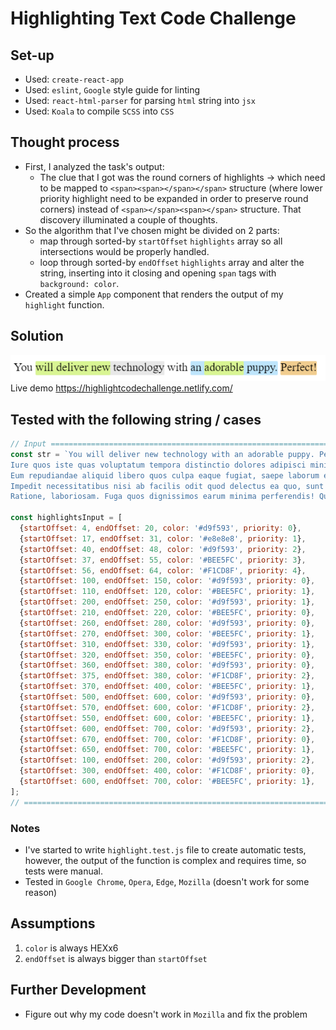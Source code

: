 # Highlighting Text Code Challenge

## Set-up
* Used: `create-react-app`
* Used: `eslint`, `Google` style guide for linting
* Used: `react-html-parser` for parsing `html` string into `jsx`
* Used: `Koala` to compile `SCSS` into `CSS`

## Thought process
* First, I analyzed the task's output:
  * The clue that I got was the round corners of highlights -> which need to be mapped to `<span><span></span></span>` structure (where lower priority highlight need to be expanded in order to preserve round corners) instead of `<span></span><span></span>` structure. That discovery illuminated a couple of thoughts.
* So the algorithm that I've chosen might be divided on 2 parts:
  * map through sorted-by `startOffset` `highlights` array so all intersections would be properly handled.
  * loop through sorted-by `endOffset` `highlights` array and alter the string, inserting into it closing and opening `span` tags with `background: color`.
* Created a simple `App` component that renders the output of my `highlight` function.

## Solution
![Screenshot](screenshot.png)
Live demo https://highlightcodechallenge.netlify.com/

## Tested with the following string / cases
```js
// Input ======================================================================
const str = `You will deliver new technology with an adorable puppy. Perfect! Lorem ipsum dolor, sit amet consectetur adipisicing elit. Exercitationem ex, sunt quae, dicta accusantium quam natus cupiditate perferendis molestias voluptates, dolorem quod? Veritatis temporibus voluptate eos nemo consequatur sunt ipsum.
Iure quos iste quas voluptatum tempora distinctio dolores adipisci minima, voluptates accusamus aspernatur id, recusandae, natus rerum ea ratione perferendis quaerat labore dolorum itaque fuga consectetur. Dolorem natus neque nobis?
Eum repudiandae aliquid libero quos culpa eaque fugiat, saepe laborum enim dolores voluptas suscipit aperiam. Magnam, natus illum in explicabo incidunt numquam, ex provident dicta ipsum, aperiam quod consectetur. Nobis!
Impedit necessitatibus nisi ab facilis odit quod delectus ea quo, sunt laudantium excepturi, reprehenderit amet consectetur tempore sed inventore deserunt dolores cum fugit dolore possimus eos tenetur mollitia. Dolorum, iure!
Ratione, laboriosam. Fuga quos dignissimos earum minima perferendis! Quas possimus ratione sunt, soluta harum perferendis provident accusamus consectetur velit, doloribus quaerat sapiente sed nisi quis laborum incidunt nihil nobis vel!`;

const highlightsInput = [
  {startOffset: 4, endOffset: 20, color: '#d9f593', priority: 0},
  {startOffset: 17, endOffset: 31, color: '#e8e8e8', priority: 1},
  {startOffset: 40, endOffset: 48, color: '#d9f593', priority: 2},
  {startOffset: 37, endOffset: 55, color: '#BEE5FC', priority: 3},
  {startOffset: 56, endOffset: 64, color: '#F1CD8F', priority: 4},
  {startOffset: 100, endOffset: 150, color: '#d9f593', priority: 0},
  {startOffset: 110, endOffset: 120, color: '#BEE5FC', priority: 1},
  {startOffset: 200, endOffset: 250, color: '#d9f593', priority: 1},
  {startOffset: 210, endOffset: 220, color: '#BEE5FC', priority: 0},
  {startOffset: 260, endOffset: 280, color: '#d9f593', priority: 0},
  {startOffset: 270, endOffset: 300, color: '#BEE5FC', priority: 1},
  {startOffset: 310, endOffset: 330, color: '#d9f593', priority: 1},
  {startOffset: 320, endOffset: 350, color: '#BEE5FC', priority: 0},
  {startOffset: 360, endOffset: 380, color: '#d9f593', priority: 0},
  {startOffset: 375, endOffset: 380, color: '#F1CD8F', priority: 2},
  {startOffset: 370, endOffset: 400, color: '#BEE5FC', priority: 1},
  {startOffset: 500, endOffset: 600, color: '#d9f593', priority: 0},
  {startOffset: 570, endOffset: 600, color: '#F1CD8F', priority: 2},
  {startOffset: 550, endOffset: 600, color: '#BEE5FC', priority: 1},
  {startOffset: 600, endOffset: 700, color: '#d9f593', priority: 2},
  {startOffset: 670, endOffset: 700, color: '#F1CD8F', priority: 0},
  {startOffset: 650, endOffset: 700, color: '#BEE5FC', priority: 1},
  {startOffset: 100, endOffset: 200, color: '#d9f593', priority: 2},
  {startOffset: 300, endOffset: 400, color: '#F1CD8F', priority: 0},
  {startOffset: 600, endOffset: 700, color: '#BEE5FC', priority: 1},
];
// ============================================================================
```
### Notes
* I've started to write `highlight.test.js` file to create automatic tests, however, the output of the function is complex and requires time, so tests were manual.
* Tested in `Google Chrome`, `Opera`, `Edge`, `Mozilla` (doesn't work for some reason)

## Assumptions
1. `color` is always HEXx6
2. `endOffset` is always bigger than `startOffset`

## Further Development
* Figure out why my code doesn't work in `Mozilla` and fix the problem